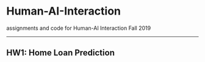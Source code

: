 <div><h1>Human-AI-Interaction</h1>
<p>assignments and code for Human-AI Interaction Fall 2019</p></div>
<hr>
<h2>HW1: Home Loan Prediction</h2>
